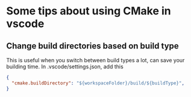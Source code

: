 # Some tips about using CMake in vscode

## Change build directories based on build type

This is useful when you switch between build types a lot, can save your building time.
In .vscode/settings.json, add this
```json
{
  "cmake.buildDirectory": "${workspaceFolder}/build/${buildType}",
}
```

